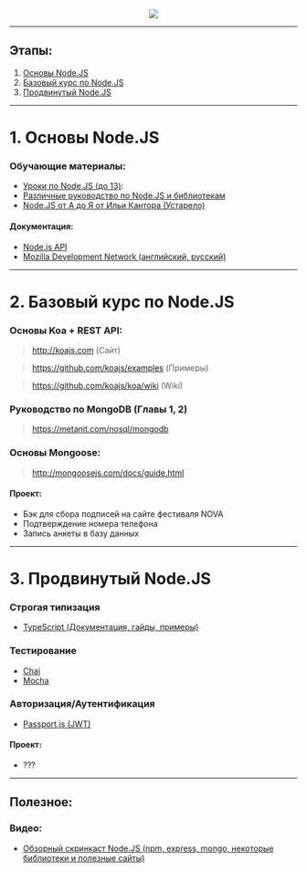 <p align="center">
  <img src="https://upload.wikimedia.org/wikipedia/commons/7/7e/Node.js_logo_2015.svg" />
</p>


<hr/>

## Этапы:

1. [Основы Node.JS](#beginner)
2. [Базовый курс по Node.JS](#base)
3. [Продвинутый Node.JS](#advanced)

<hr/>

# <a name="beginner">1. Основы Node.JS</a>

### Обучающие материалы:
- [Уроки по Node.JS (до 13)](https://www.youtube.com/playlist?list=PL0lO_mIqDDFX0qH9w5YQIDV6Wxy0oawet):
- [Различные руководство по Node.JS и библиотекам](https://nodeguide.ru/doc)
- [Node.JS от А до Я от Ильи Кантора (Устарело)](https://www.youtube.com/playlist?list=PLsuEohlthXdkRSxJTkmTstWKHgBHsd3Dx)

#### Документация:
- [Node.js API](https://nodejs.org/api)
- [Mozilla Development Network (английский, русский)](https://developer.mozilla.org)

<hr/>

# <a name="base">2. Базовый курс по Node.JS</a>
### Основы Koa + REST API:
> <http://koajs.com> (Сайт)

> <https://github.com/koajs/examples> (Примеры)

> <https://github.com/koajs/koa/wiki> (Wiki)


### Руководство по MongoDB (Главы 1, 2) 
> <https://metanit.com/nosql/mongodb>

### Основы Mongoose:
> <http://mongoosejs.com/docs/guide.html>

#### Проект:
- Бэк для сбора подписей на сайте фестиваля NOVA
- Подтверждение номера телефона
- Запись анкеты в базу данных

<hr/>

# <a name="advanced">3. Продвинутый Node.JS</a>
### Строгая типизация
- [TypeScript (Документация, гайды, примеры)](https://www.typescriptlang.org/docs/home.html)

### Тестирование 
- [Chai](http://www.chaijs.com/)
- [Mocha](https://mochajs.org/)

### Авторизация/Аутентификация
- [Passport.js (JWT)](http://www.passportjs.org/)

#### Проект:
- ???

<hr/>

## Полезное:
### Видео:
- [Обзорный скринкаст Node.JS (npm, express, mongo, некоторые библиотеки и полезные сайты)](https://youtu.be/_EhqwOY4Ei0)
